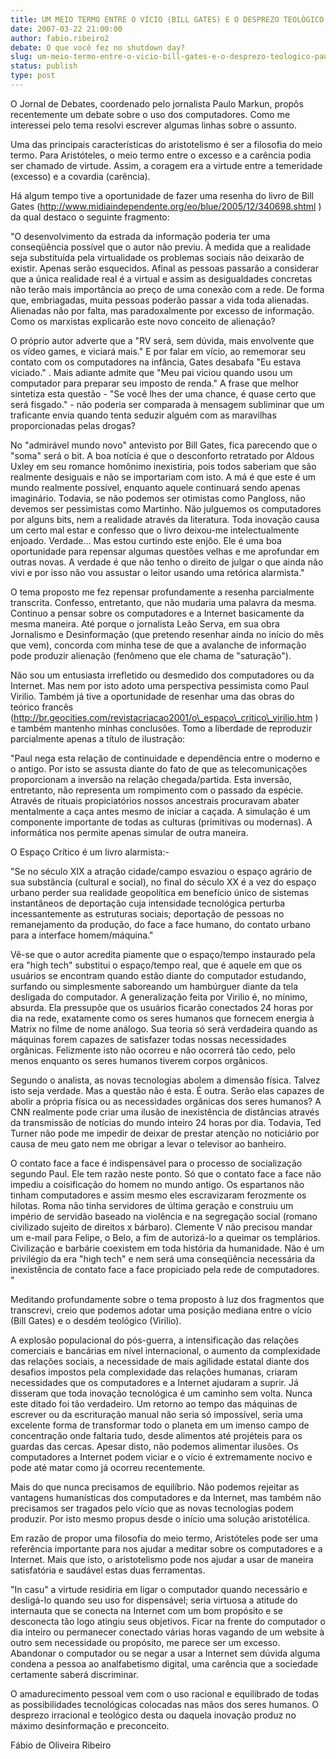 ```yaml
---
title: UM MEIO TERMO ENTRE O VÍCIO (BILL GATES) E O DESPREZO TEOLÓGICO (PAUL VIRILIO)
date: 2007-03-22 21:00:00
author: fabio.ribeiro2
debate: O que você fez no shutdown day?
slug: um-meio-termo-entre-o-vicio-bill-gates-e-o-desprezo-teologico-paul-virilio
status: publish 
type: post
---
```


  

  

  

O Jornal de Debates, coordenado pelo jornalista Paulo Markun, propôs recentemente um debate sobre o uso dos computadores. Como me interessei pelo tema resolvi escrever algumas linhas sobre o assunto.   

  

  

Uma das principais características do aristotelismo é ser a filosofia do meio termo. Para Aristóteles, o meio termo entre o excesso e a carência podia ser chamado de virtude. Assim, a coragem era a virtude entre a temeridade (excesso) e a covardia (carência).   

  

  

Há algum tempo tive a oportunidade de fazer uma resenha do livro de Bill Gates (http://www.midiaindependente.org/eo/blue/2005/12/340698.shtml ) da qual destaco o seguinte fragmento:  

  

  

"O desenvolvimento da estrada da informação poderia ter uma conseqüência possível que o autor não previu. À medida que a realidade seja substituída pela virtualidade os problemas sociais não deixarão de existir. Apenas serão esquecidos. Afinal as pessoas passarão a considerar que a única realidade real é a virtual e assim as desigualdades concretas não terão mais importância ao preço de uma conexão com a rede. De forma que, embriagadas, muita pessoas poderão passar a vida toda alienadas. Alienadas não por falta, mas paradoxalmente por excesso de informação. Como os marxistas explicarão este novo conceito de alienação?   

  

  

O próprio autor adverte que a "RV será, sem dúvida, mais envolvente que os vídeo games, e viciará mais." E por falar em vício, ao rememorar seu contato com os computadores na infância, Gates desabafa "Eu estava viciado." . Mais adiante admite que "Meu pai viciou quando usou um computador para preparar seu imposto de renda." A frase que melhor sintetiza esta questão - "Se você lhes der uma chance, é quase certo que será fisgado." - não poderia ser comparada à mensagem subliminar que um traficante envia quando tenta seduzir alguém com as maravilhas proporcionadas pelas drogas?   

  

  

No "admirável mundo novo" antevisto por Bill Gates, fica parecendo que o "soma" será o bit. A boa notícia é que o desconforto retratado por Aldous Uxley em seu romance homônimo inexistiria, pois todos saberiam que são realmente desiguais e não se importariam com isto. A má é que este é um mundo realmente possível, enquanto aquele continuará sendo apenas imaginário. Todavia, se não podemos ser otimistas como Pangloss, não devemos ser pessimistas como Martinho. Não julguemos os computadores por alguns bits, nem a realidade através da literatura. Toda inovação causa um certo mal estar e confesso que o livro deixou-me intelectualmente enjoado. Verdade... Mas estou curtindo este enjôo. Ele é uma boa oportunidade para repensar algumas questões velhas e me aprofundar em outras novas. A verdade é que não tenho o direito de julgar o que ainda não vivi e por isso não vou assustar o leitor usando uma retórica alarmista."  

  

  

O tema proposto me fez repensar profundamente a resenha parcialmente transcrita. Confesso, entretanto, que não mudaria uma palavra da mesma. Continuo a pensar sobre os computadores e a Internet basicamente da mesma maneira. Até porque o jornalista Leão Serva, em sua obra Jornalismo e Desinformação (que pretendo resenhar ainda no início do mês que vem), concorda com minha tese de que a avalanche de informação pode produzir alienação (fenômeno que ele chama de "saturação").   

  

  

Não sou um entusiasta irrefletido ou desmedido dos computadores ou da Internet. Mas nem por isto adoto uma perspectiva pessimista como Paul Virilio. Também já tive a oportunidade de resenhar uma das obras do teórico francês (http://br.geocities.com/revistacriacao2001/o\_espaco\_critico\_virilio.htm ) e também mantenho minhas conclusões. Tomo a liberdade de reproduzir parcialmente apenas a título de ilustração:  

  

  

"Paul nega esta relação de continuidade e dependência entre o moderno e o antigo. Por isto se assusta diante do fato de que as telecomunicações proporcionam a inversão na relação chegada/partida. Esta inversão, entretanto, não representa um rompimento com o passado da espécie. Através de rituais propiciatórios nossos ancestrais procuravam abater mentalmente a caça antes mesmo de iniciar a caçada. A simulação é um componente importante de todas as culturas (primitivas ou modernas). A informática nos permite apenas simular de outra maneira.  

  

  

O Espaço Crítico é um livro alarmista:-  

  

"Se no século XIX a atração cidade/campo esvaziou o espaço agrário de sua substância (cultural e social), no final do século XX é a vez do espaço urbano perder sua realidade geopolítica em benefício único de sistemas instantâneos de deportação cuja intensidade tecnológica perturba incessantemente as estruturas sociais; deportação de pessoas no remanejamento da produção, do face a face humano, do contato urbano para a interface homem/máquina."  

  

  

Vê-se que o autor acredita piamente que o espaço/tempo instaurado pela era "high tech" substitui o espaço/tempo real, que é aquele em que os usuários se encontram quando estão diante do computador estudando, surfando ou simplesmente saboreando um hambúrguer diante da tela desligada do computador. A generalização feita por Virilio é, no mínimo, absurda. Ela pressupõe que os usuários ficarão conectados 24 horas por dia na rede, exatamente como os seres humanos que fornecem energia à Matrix no filme de nome análogo. Sua teoria só será verdadeira quando as máquinas forem capazes de satisfazer todas nossas necessidades orgânicas. Felizmente isto não ocorreu e não ocorrerá tão cedo, pelo menos enquanto os seres humanos tiverem corpos orgânicos.  

  

  

Segundo o analista, as novas tecnologias abolem a dimensão física. Talvez isto seja verdade. Mas a questão não é esta. É outra. Serão elas capazes de abolir a própria física ou as necessidades orgânicas dos seres humanos? A CNN realmente pode criar uma ilusão de inexistência de distâncias através da transmissão de notícias do mundo inteiro 24 horas por dia. Todavia, Ted Turner não pode me impedir de deixar de prestar atenção no noticiário por causa de meu gato nem me obrigar a levar o televisor ao banheiro.  

  

  

O contato face a face é indispensável para o processo de socialização segundo Paul. Ele tem razão neste ponto. Só que o contato face a face não impediu a coisificação do homem no mundo antigo. Os espartanos não tinham computadores e assim mesmo eles escravizaram ferozmente os hilotas. Roma não tinha servidores de última geração e construiu um império de servidão baseado na violência e na segregação social (romano civilizado sujeito de direitos x bárbaro). Clemente V não precisou mandar um e-mail para Felipe, o Belo, a fim de autorizá-lo a queimar os templários. Civilização e barbárie coexistem em toda história da humanidade. Não é um privilégio da era "high tech" e nem será uma conseqüência necessária da inexistência de contato face a face propiciado pela rede de computadores. "   

  

  

Meditando profundamente sobre o tema proposto à luz dos fragmentos que transcrevi, creio que podemos adotar uma posição mediana entre o vício (Bill Gates) e o desdém teológico (Virilio).   

  

  

A explosão populacional do pós-guerra, a intensificação das relações comerciais e bancárias em nível internacional, o aumento da complexidade das relações sociais, a necessidade de mais agilidade estatal diante dos desafios impostos pela complexidade das relações humanas, criaram necessidades que os computadores e a Internet ajudaram a suprir. Já disseram que toda inovação tecnológica é um caminho sem volta. Nunca este ditado foi tão verdadeiro. Um retorno ao tempo das máquinas de escrever ou da escrituração manual não seria só impossível, seria uma excelente forma de transformar todo o planeta em um imenso campo de concentração onde faltaria tudo, desde alimentos até projéteis para os guardas das cercas. Apesar disto, não podemos alimentar ilusões. Os computadores a Internet podem viciar e o vício é extremamente nocivo e pode até matar como já ocorreu recentemente.  

  

  

Mais do que nunca precisamos de equilíbrio. Não podemos rejeitar as vantagens humanísticas dos computadores e da Internet, mas também não precisamos ser tragados pelo vício que as novas tecnologias podem produzir. Por isto mesmo propus desde o início uma solução aristotélica.  

  

  

Em razão de propor uma filosofia do meio termo, Aristóteles pode ser uma referência importante para nos ajudar a meditar sobre os computadores e a Internet. Mais que isto, o aristotelismo pode nos ajudar a usar de maneira satisfatória e saudável estas duas ferramentas.   

  

  

"In casu" a virtude residiria em ligar o computador quando necessário e desligá-lo quando seu uso for dispensável; seria virtuosa a atitude do internauta que se conecta na Internet com um bom propósito e se desconecta tão logo atingiu seus objetivos. Ficar na frente do computador o dia inteiro ou permanecer conectado várias horas vagando de um website à outro sem necessidade ou propósito, me parece ser um excesso. Abandonar o computador ou se negar a usar a Internet sem dúvida alguma condena a pessoa ao analfabetismo digital, uma carência que a sociedade certamente saberá discriminar.   

  

  

O amadurecimento pessoal vem com o uso racional e equilibrado de todas as possibilidades tecnológicas colocadas nas mãos dos seres humanos. O desprezo irracional e teológico desta ou daquela inovação produz no máximo desinformação e preconceito.  

  

  

  

  

Fábio de Oliveira Ribeiro   

  

